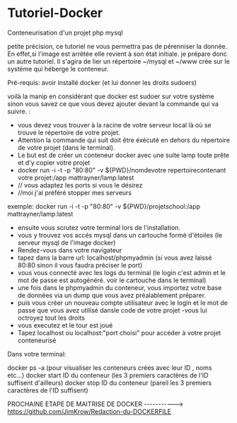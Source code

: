 # Tutoriel-Docker
Conteneurisation d'un projet php mysql

petite précision, ce tutoriel ne vous permettra pas de pérenniser la donnée. En effet,si l'image est arrêtée elle revient à son état initiale.
je prépare donc un autre tutoriel.
Il s'agira de  lier un répertoire ~/mysql et ~/www crée sur le système qui héberge le conteneur.



Pré-requis: avoir installé docker (et lui donner les droits sudoers)

voilà la manip en considérant que docker est sudoer sur votre système 
sinon vous savez ce que vous devez ajouter devant la commande qui va suivre. :

- vous devez vous trouver à la racine de votre serveur local là où se trouve le répertoire de votre projet.
- Attention la commande qui suit doit être éxécuté en dehors du répertoire de votre projet (dans le terminal).
- Le but est de créer un conteneur docker avec une suite lamp toute prête et d'y copier votre projet
- docker run -i -t -p "80:80" -v ${PWD}/nomdevotre repertoirecontenant votre projet:/app mattrayner/lamp:latest
- // vous adaptez les ports si vous le désirez
- //moi j'ai préféré stopper mes serveurs

exemple:
docker run -i -t -p "80:80" -v ${PWD}/projetschool:/app mattrayner/lamp:latest 

- ensuite vous scrutez votre terminal lors de l'installation.
- vous y trouvez vos accés mysql dans un cartouche formé d'étoiles (le serveur mysql de l'image docker)
- Rendez-vous dans votre navigateur
- tapez dans la barre url:  localhost/phpmyadmin  (si vous avez laissé 80:80 sinon il vous faudra préciser le port)
- vous vous connecté avec les logs du terminal (le login c'est admin  et le mot de passe est autogénéré. 
  voir le cartouche dans le terminal)
- une fois dans le phpmyadmin du conteneur, vous importez votre base de données 
  via un dump que vous avez préalablement préparer.
- puis vous créer un nouveau compte utilisateur avec le login et le mot de passe 
  que vous avez utilisé dansle code de votre projet
 -vous lui octroyez tout les droits
 - vous executez et le tour est joué
 - Tapez localhost ou localhost:"port choisi" pour accéder à votre projet conteneurisé
 
 Dans votre terminal:
 
 docker ps -a                     (pour visualiser les conteneurs crées avec leur ID , noms etc...)
 docker start ID du conteneur     (les 3 premiers caractères de l'ID suffisent d'ailleurs)
 docker stop ID du conteneur      (pareil les 3 premiers caractères de l'ID suffisent)

PROCHAINE ETAPE DE MAITRISE DE DOCKER -----------> https://github.com/JimKrow/Redaction-du-DOCKERFILE
